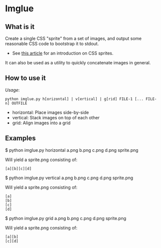 # Imglue

## What is it

Create a single CSS "sprite" from a set of images, and output some reasonable CSS code to bootstrap it to stdout.

- See [this article](http://www.alistapart.com/articles/sprites) for an introduction on CSS sprites.

It can also be used as a utility to quickly concatenate images in general.


## How to use it

*Usage*:

```
python imglue.py h[orizontal] | v[ertical] | g[rid] FILE-1 [... FILE-n] OUTFILE
```

- horizontal: Place images side-by-side
- vertical:   Stack images on top of each other
- grid:       Align images into a grid


## Examples

$ python imglue.py horizontal a.png b.png c.png d.png sprite.png

Will yield a sprite.png consisting of:

    [a][b][c][d]

$ python imglue.py vertical a.png b.png c.png d.png sprite.png

Will yield a sprite.png consisting of:

    [a]
    [b]
    [c]
    [d]

$ python imglue.py grid a.png b.png c.png d.png sprite.png

Will yield a sprite.png consisting of:

    [a][b]
    [c][d]

